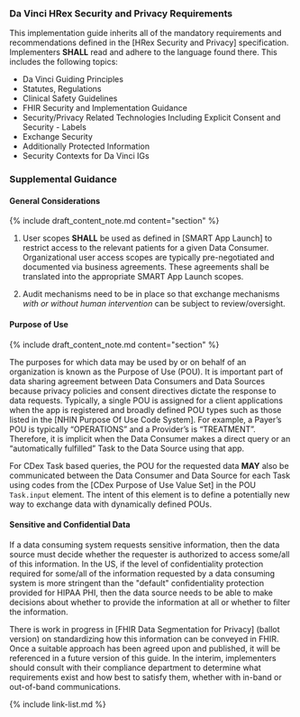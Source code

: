 ### Da Vinci HRex Security and Privacy Requirements

This implementation guide inherits all of the mandatory requirements and recommendations defined in the [HRex Security and Privacy] specification.   Implementers **SHALL** read and adhere to the language found there. This includes the following topics:

- Da Vinci Guiding Principles
- Statutes, Regulations
- Clinical Safety Guidelines
- FHIR Security and Implementation Guidance
- Security/Privacy Related Technologies Including Explicit Consent and Security - Labels
- Exchange Security
- Additionally Protected Information
- Security Contexts for Da Vinci IGs

### Supplemental Guidance

#### General Considerations

{% include draft_content_note.md  content="section" %}

1. User scopes **SHALL** be used as defined in [SMART App Launch] to restrict access to the relevant patients for a given Data Consumer.  Organizational user access scopes are typically pre-negotiated and documented via business agreements. These agreements shall be translated into the appropriate SMART App Launch scopes.

1. Audit mechanisms need to be in place so that exchange mechanisms *with or without human intervention* can be subject to review/oversight.

#### Purpose of Use

{% include draft_content_note.md  content="section" %}

The purposes for which data may be used by or on behalf of an organization is known as the Purpose of Use (POU). It is important part of data sharing agreement between Data Consumers and Data Sources because privacy policies and consent directives dictate the response to data requests.  Typically, a single POU is assigned for a client applications when the app is registered and broadly defined POU types such as those listed in the [NHIN Purpose Of Use Code System].  For example, a Payer’s POU is typically “OPERATIONS” and a Provider’s is “TREATMENT”.  Therefore, it is implicit when the Data Consumer makes a direct query or an “automatically fulfilled” Task to the Data Source using that app.

For CDex Task based queries, the POU for the requested data **MAY** also be communicated between the Data Consumer and Data Source for each Task using codes from the [CDex Purpose of Use Value Set] in the POU `Task.input` element. The intent of this element is to define a potentially new way to exchange data with dynamically defined POUs.


#### Sensitive and Confidential Data

If a data consuming system requests sensitive information, then the data source must decide whether the requester is authorized to access some/all of this information.  In the US, if the level of confidentiality protection required for some/all of the information requested by a data consuming system is more stringent than the "default" confidentiality protection provided for HIPAA PHI, then the data source needs to be able to make decisions about whether to provide the information at all or whether to filter the information.

There is work in progress in [FHIR Data Segmentation for Privacy] (ballot version) on standardizing how this information can be conveyed in FHIR. Once a suitable approach has been agreed upon and published, it will be referenced in a future version of this guide.  In the interim, implementers should consult with their compliance department to determine what requirements exist and how best to satisfy them, whether with in-band or out-of-band communications.

{% include link-list.md %}
